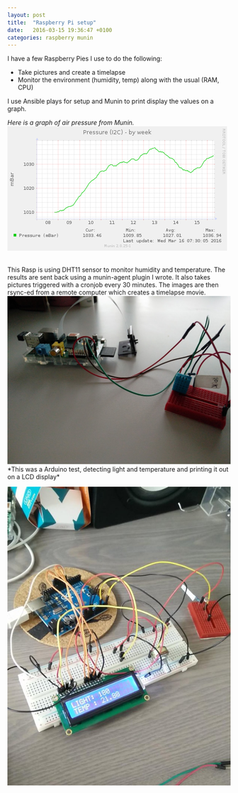 ```yaml
---
layout: post
title:  "Raspberry Pi setup"
date:   2016-03-15 19:36:47 +0100
categories: raspberry munin
---
```



I have a few Raspberry Pies I use to do the following:

* Take pictures and create a timelapse 
* Monitor the environment (humidity, temp) along with the usual (RAM, CPU)

I use Ansible plays for setup and Munin to print display the values on a graph.

*Here is a graph of air pressure from Munin.*
![Munin](/assets/munin.png "Munin graph")


<br>
This Rasp is using DHT11 sensor to monitor humidity and temperature. The results are sent back using a munin-agent plugin I wrote.
It also takes pictures triggered with a cronjob every 30 minutes.
The images are then rsync-ed from a remote computer which creates a timelapse movie.

<img src="/assets/rasphum.jpg" width="600" alt="Raspberry humidity">


<br>
*This was a Arduino test, detecting light and temperature and printing it out on a LCD display*

![Pic](/assets/rasptemp.jpg  "Temperature")



